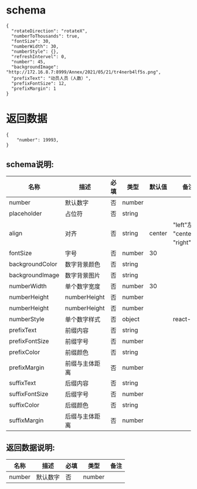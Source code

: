 # schema
```
{
  "rotateDirection": "rotateX",
  "numberToThousands": true,
  "fontSize": 30,
  "numberWidth": 30,
  "numberStyle": {},
  "refreshIntervel": 0,
  "number": 45,
  "backgroundImage": "http://172.16.8.7:8999/Annex/2021/05/21/tr4nerb4lf5s.png",
  "prefixText": "动员人员（人数）",
  "prefixFontSize": 12,
  "prefixMargin": 1
}
```

# 返回数据
```
{
    "number": 19993,
}
```

## schema说明:
| 名称 | 描述 | 必填 | 类型 | 默认值 | 备注 |
|--|--|--|--|--|--|
| number | 默认数字 | 否 | number |  |  |
| placeholder | 占位符 | 否 | string |  |  |
| align | 对齐 | 否 | string | center | "left"左, "center"中, "right"右 |
| fontSize | 字号 | 否 | number | 30 |  |
| backgroundColor | 数字背景颜色 | 否 | string |  |  |
| backgroundImage | 数字背景图片 | 否 | string |  |  |
| numberWidth | 单个数字宽度 | 否 | number | 30 |  |
| numberHeight | numberHeight | 否 | number |  |  |
| numberHeight | numberHeight | 否 | number |  |  |
| numberStyle | 单个数字样式 | 否 | object |  | react-css |
| prefixText | 前缀内容 | 否 | string |  |  |
| prefixFontSize | 前缀字号 | 否 | number |  |  |
| prefixColor | 前缀颜色 | 否 | string |  |  |
| prefixMargin | 前缀与主体距离 | 否 | number |  |  |
| suffixText | 后缀内容 | 否 | string |  |  |
| suffixFontSize | 后缀字号 | 否 | number |  |  |
| suffixColor | 后缀颜色 | 否 | string |  |  |
| suffixMargin | 后缀与主体距离 | 否 | number |  |  |

## 返回数据说明:
| 名称 | 描述 | 必填 | 类型 | 备注 |
|--|--|--|--|--|
| number | 默认数字 | 否 | number |  |
